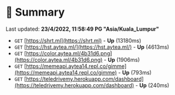 # 📖 Summary
Last updated: **23/4/2022, 11:58:49 PG "Asia/Kuala_Lumpur"**

- `GET` [https://shrt.ml](https://shrt.ml) - **Up** (13180ms)
- `GET` [https://hst.aytea.ml/](https://hst.aytea.ml/) - **Up** (4613ms)
- `GET` [https://color.aytea.ml/4b31d6.png](https://color.aytea.ml/4b31d6.png) - **Up** (1906ms)
- `GET` [https://memeapi.aytea14.repl.co/gimme](https://memeapi.aytea14.repl.co/gimme) - **Up** (793ms)
- `GET` [https://teledrivemy.herokuapp.com/dashboard](https://teledrivemy.herokuapp.com/dashboard) - **Up** (240ms)
